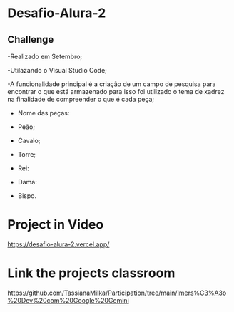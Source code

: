 # Desafio-Alura-2


## Challenge

-Realizado em Setembro;

-Utilazando o Visual Studio Code;


-A funcionalidade principal é a criação de um campo de pesquisa para encontrar o que está armazenado para isso foi utilizado o tema de xadrez
na finalidade de compreender o que é cada peça;

- Nome das peças:

- Peão;

- Cavalo;

- Torre;

- Rei:

- Dama:
  
- Bispo.


# Project in Video



https://desafio-alura-2.vercel.app/



# Link the projects classroom


https://github.com/TassianaMilka/Participation/tree/main/Imers%C3%A3o%20Dev%20com%20Google%20Gemini
